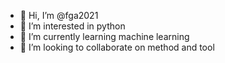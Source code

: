 - 👋 Hi, I’m @fga2021
- 👀 I’m interested in python
- 🌱 I’m currently learning machine learning
- 💞️ I’m looking to collaborate on method and tool


<!---
fga2021/fga2021 is a ✨ special ✨ repository because its `README.md` (this file) appears on your GitHub profile.
You can click the Preview link to take a look at your changes.
--->
